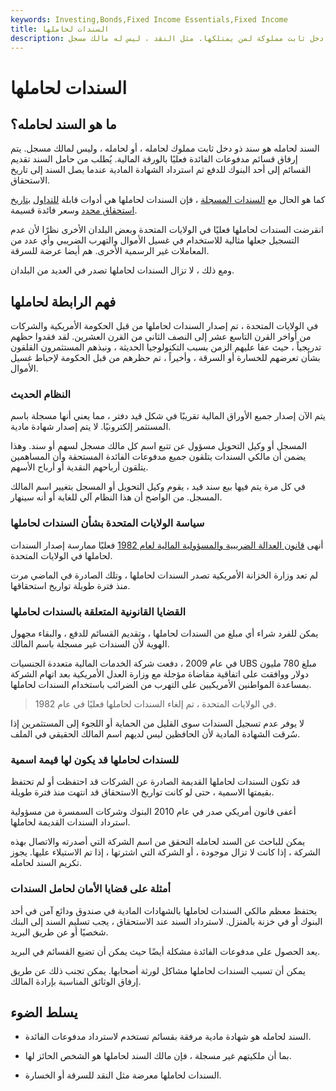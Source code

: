 ```yaml
---
keywords: Investing,Bonds,Fixed Income Essentials,Fixed Income
title: السندات لحاملها
description: السند لحامله هو أداة ذات دخل ثابت مملوكة لمن يمتلكها. مثل النقد ، ليس له مالك مسجل.
---
```


# السندات لحاملها
## ما هو السند لحامله؟

السند لحامله هو سند ذو دخل ثابت مملوك لحامله ، أو لحامله ، وليس لمالك مسجل. يتم إرفاق قسائم مدفوعات الفائدة فعليًا بالورقة المالية. يُطلب من حامل السند تقديم القسائم إلى أحد البنوك للدفع ثم استرداد الشهادة المادية عندما يصل السند إلى تاريخ الاستحقاق.

كما هو الحال مع [السندات المسجلة](/registered-bond) ، فإن السندات لحاملها هي أدوات قابلة [للتداول](/negotiable-instrument) [بتاريخ استحقاق محدد](/maturitydate) وسعر فائدة قسيمة.

انقرضت السندات لحاملها فعليًا في الولايات المتحدة وبعض البلدان الأخرى نظرًا لأن عدم التسجيل جعلها مثالية للاستخدام في غسيل الأموال والتهرب الضريبي وأي عدد من المعاملات غير الرسمية الأخرى. هم أيضا عرضة للسرقة.

ومع ذلك ، لا تزال السندات لحاملها تصدر في العديد من البلدان.

## فهم الرابطة لحاملها

في الولايات المتحدة ، تم إصدار السندات لحاملها من قبل الحكومة الأمريكية والشركات من أواخر القرن التاسع عشر إلى النصف الثاني من القرن العشرين. لقد فقدوا حظهم تدريجياً ، حيث عفا عليهم الزمن بسبب التكنولوجيا الحديثة ، ونبذهم المستثمرون القلقون بشأن تعرضهم للخسارة أو السرقة ، وأخيراً ، تم حظرهم من قبل الحكومة لإحباط غسيل الأموال.

### النظام الحديث

يتم الآن إصدار جميع الأوراق المالية تقريبًا في شكل قيد دفتر ، مما يعني أنها مسجلة باسم المستثمر إلكترونيًا. لا يتم إصدار شهادة مادية.

المسجل أو وكيل التحويل مسؤول عن تتبع اسم كل مالك مسجل لسهم أو سند. وهذا يضمن أن مالكي السندات يتلقون جميع مدفوعات الفائدة المستحقة وأن المساهمين يتلقون أرباحهم النقدية أو أرباح الأسهم.

في كل مرة يتم فيها بيع سند قيد ، يقوم وكيل التحويل أو المسجل بتغيير اسم المالك المسجل. من الواضح أن هذا النظام آلي للغاية أو أنه سينهار.

### سياسة الولايات المتحدة بشأن السندات لحاملها

أنهى [قانون العدالة الضريبية والمسؤولية المالية لعام 1982](/tefra) فعليًا ممارسة إصدار السندات لحاملها في الولايات المتحدة.

لم تعد وزارة الخزانة الأمريكية تصدر السندات لحاملها ، وتلك الصادرة في الماضي مرت منذ فترة طويلة تواريخ استحقاقها.

### القضايا القانونية المتعلقة بالسندات لحاملها

يمكن للفرد شراء أي مبلغ من السندات لحاملها ، وتقديم القسائم للدفع ، والبقاء مجهول الهوية لأن السندات غير مسجلة باسم المالك.

في عام 2009 ، دفعت شركة الخدمات المالية متعددة الجنسيات UBS مبلغ 780 مليون دولار ووافقت على اتفاقية مقاضاة مؤجلة مع وزارة العدل الأمريكية بعد اتهام الشركة بمساعدة المواطنين الأمريكيين على التهرب من الضرائب باستخدام السندات لحاملها.

> في الولايات المتحدة ، تم إلغاء السندات لحاملها فعليًا في عام 1982.

>

لا يوفر عدم تسجيل السندات سوى القليل من الحماية أو اللجوء إلى المستثمرين إذا سُرقت الشهادة المادية لأن الحافظين ليس لديهم اسم المالك الحقيقي في الملف.

### للسندات لحاملها قد يكون لها قيمة اسمية

قد تكون السندات لحاملها القديمة الصادرة عن الشركات قد احتفظت أو لم تحتفظ بقيمتها الاسمية ، حتى لو كانت تواريخ الاستحقاق قد انتهت منذ فترة طويلة.

أعفى قانون أمريكي صدر في عام 2010 البنوك وشركات السمسرة من مسؤولية استرداد السندات القديمة لحاملها.

يمكن للباحث عن السند لحامله التحقق من اسم الشركة التي أصدرته والاتصال بهذه الشركة ، إذا كانت لا تزال موجودة ، أو الشركة التي اشترتها ، إذا تم الاستيلاء عليها. يجوز تكريم السند لحامله.

### أمثلة على قضايا الأمان لحامل السندات

يحتفظ معظم مالكي السندات لحاملها بالشهادات المادية في صندوق ودائع آمن في أحد البنوك أو في خزنة بالمنزل. لاسترداد السند عند الاستحقاق ، يجب تسليم السند إلى البنك شخصيًا أو عن طريق البريد.

يعد الحصول على مدفوعات الفائدة مشكلة أيضًا حيث يمكن أن تضيع القسائم في البريد.

يمكن أن تسبب السندات لحاملها مشاكل لورثة أصحابها. يمكن تجنب ذلك عن طريق إرفاق الوثائق المناسبة بإرادة المالك.

## يسلط الضوء

- السند لحامله هو شهادة مادية مرفقة بقسائم تستخدم لاسترداد مدفوعات الفائدة.

- بما أن ملكيتهم غير مسجلة ، فإن مالك السند لحاملها هو الشخص الحائز لها.

- السندات لحاملها معرضة مثل النقد للسرقة أو الخسارة.

